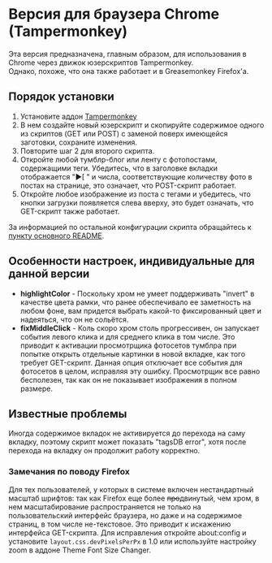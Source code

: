 # Версия для браузера Chrome (Tampermonkey)

Эта версия предназначена, главным образом, для использования в Chrome через движок юзерскриптов Tampermonkey.  
  Однако, похоже, что она также работает и в Greasemonkey Firefox'a.

## Порядок установки

1. Установите аддон [Tampermonkey](http://chrome.google.com/webstore/detail/tampermonkey/dhdgffkkebhmkfjojejmpbldmpobfkfo)
2. В нем создайте новый юзерскрипт и скопируйте содержимое одного из скриптов (GET или POST) с заменой поверх имеющейся заготовки, сохраните изменения.
3. Повторите шаг 2 для второго скрипта.
4. Откройте любой тумблр-блог или ленту с фотопостами, содержащими теги. Убедитесь, что в заголовке вкладки отображается "▶[ " и числа, соответствующие количеству фото в постах на странице, это означает, что POST-скрипт работает.  
5. Откройте любое изображение из поста с тегами и убедитесь, что кнопки загрузки появляется слева вверху, это будет означать, что GET-скрипт также работает.

За информацией по остальной конфигурации скрипта обращайтесь к [пункту основного README](https://github.com/Seedmanc/Tumblr-image-sorter/README.rus.md#usage).

## Особенности настроек, индивидуальные для данной версии

* **highlightColor** - Поскольку хром не умеет поддерживать "invert" в качестве цвета рамки, что ранее обеспечивало ее заметность на любом фоне, вам придется выбрать какой-то фиксированный цвет и надеяться, что он не сольётся.
* **fixMiddleClick** - Коль скоро хром столь прогрессивен, он запускает события левого клика и для среднего клика в том числе. Это приводит к активации просмотрщика фотосетов тумблра при попытке открыть отдельные картинки в новой вкладке, как того требует GET-скрипт. Данная опция отключает все события для фотосетов в целом, исправляя эту ошибку. Просмотрщик все равно бесполезен, так как он не показывает изображения в полном размере.

## Известные проблемы

Иногда содержимое вкладок не активируется до перехода на саму вкладку, поэтому скрипт может показать "tagsDB error", хотя после перехода на вкладку он продолжит работу корректно.

### Замечания по поводу Firefox
  
Для тех пользователей, у которых в системе включен нестандартный масштаб шрифтов: так как Firefox еще более ~~про~~двинутый, чем хром, в нем масштабирование распространяется не только на пользовательский интерфейс браузера, но даже и на содержимое страниц, в том числе не-текстовое. Это приводит к искажению интерфейса GET-скрипта. Для исправления откройте about:config и установите  `layout.css.devPixelsPerPx` в 1.0 или используйте настройку zoom в аддоне Theme Font Size Changer. 
